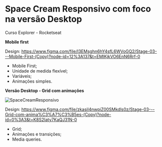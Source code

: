 # Space Cream Responsivo com foco na versão Desktop
Curso Explorer - Rocketseat

**Mobile first**

Design: https://www.figma.com/file/I3EMsghn6hY4sfL6WVoGQ2/Stage-03---Mobile-First-(Copy)?node-id=12%3A137&t=EMIKjkVO6EnN6Rrf-0

- Mobile First;
- Unidade de medida flexível;
- Variáveis;
- Animações simples.

**Versão Desktop - Grid com animações**

![SpaceCreamResponsivo](https://user-images.githubusercontent.com/54086293/213319164-231e120c-0ba7-473e-b082-75aa204f997c.jpg)


Design: https://www.figma.com/file/zkasil4nwpiZ00SMkdls0z/Stage-03---Grid-com-anima%C3%A7%C3%B5es-(Copy)?node-id=0%3A3&t=K8S2Iaty7KaQJ31N-0

- Grid;
- Animações e transições;
- Media queries.
